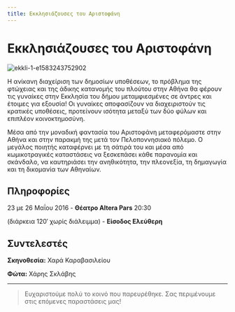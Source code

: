 ```yaml
---
title: Εκκλησιάζουσες του Αριστοφάνη
---
```


# Εκκλησιάζουσες του Αριστοφάνη

![ekkli-1-e1583243752902](https://github.com/theatrikiopa/theatrikiopa.eu/assets/16403754/1f5100ee-8d84-47af-87d1-b09845fb0468)

Η ανίκανη διαχείριση των δημοσίων υποθέσεων, το πρόβλημα της φτώχειας και της άδικης κατανομής του πλούτου στην Αθήνα θα φέρουν τις γυναίκες στην Εκκλησία του δήμου μεταμφιεσμένες σε άντρες και έτοιμες για εξουσία! Οι γυναίκες αποφασίζουν να διαχειριστούν τις κρατικές υποθέσεις, προτείνουν ισότητα μεταξύ των δύο φύλων και επιπλέον κοινοκτημοσύνη.

Μέσα από την μοναδική φαντασία του Αριστοφάνη μεταφερόμαστε στην Αθήνα και στην παρακμή της μετά τον Πελοποννησιακό πόλεμο. Ο μεγάλος ποιητής καταφέρνει με τη σάτιρά του και μέσα από κωμικοτραγικές καταστάσεις να ξεσκεπάσει κάθε παρανομία και σκάνδαλο, να καυτηριάσει την ανηθικότητα, την πλεονεξία, τη δημαγωγία και τη δικομανία των Αθηναίων.

## Πληροφορίες
23 με 26 Μαΐου 2016 - **Θέατρο Altera Pars** 20:30

(διάρκεια 120′ χωρίς διάλειμμα) - **Είσοδος Ελεύθερη**

## Συντελεστές
**Σκηνοθεσία:** Χαρά Καραβασιλείου

**Φώτα:** Χάρης Σκλάβης

***
> Ευχαριστούμε πολύ το κοινό που παρευρέθηκε.
> Σας περιμένουμε στις επόμενες παραστάσεις μας!
